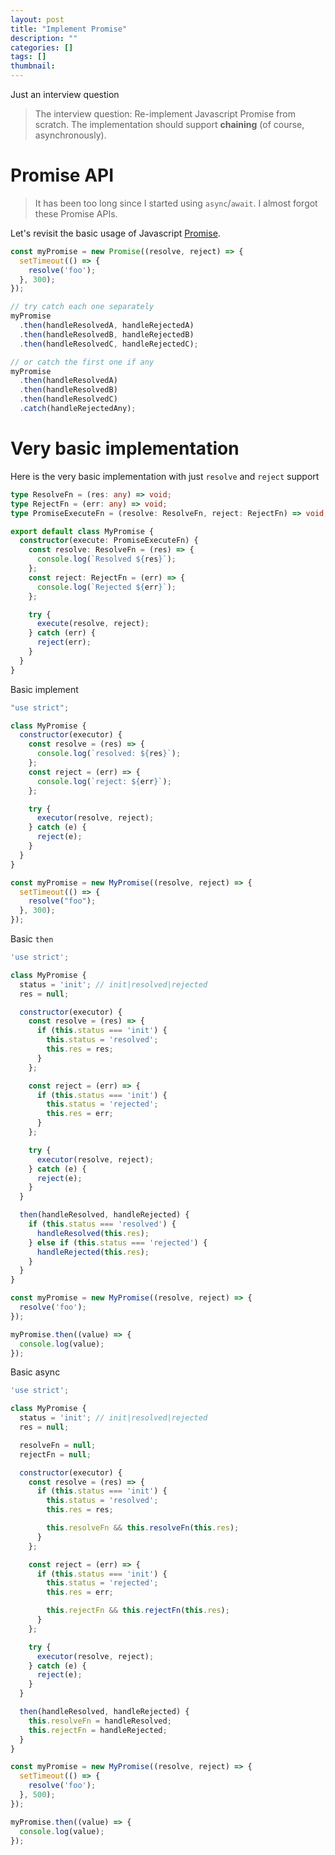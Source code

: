 ```yaml
---
layout: post
title: "Implement Promise"
description: ""
categories: []
tags: []
thumbnail:
---
```


Just an interview question

> The interview question: Re-implement Javascript Promise from scratch. The implementation should
> support **chaining** (of course, asynchronously).

# Promise API

> It has been too long since I started using `async`/`await`. I almost forgot these Promise APIs.

Let's revisit the basic usage of Javascript
[Promise](https://developer.mozilla.org/en-US/docs/Web/JavaScript/Reference/Global_Objects/Promise).

```javascript
const myPromise = new Promise((resolve, reject) => {
  setTimeout(() => {
    resolve('foo');
  }, 300);
});

// try catch each one separately
myPromise
  .then(handleResolvedA, handleRejectedA)
  .then(handleResolvedB, handleRejectedB)
  .then(handleResolvedC, handleRejectedC);

// or catch the first one if any
myPromise
  .then(handleResolvedA)
  .then(handleResolvedB)
  .then(handleResolvedC)
  .catch(handleRejectedAny);
```

# Very basic implementation

Here is the very basic implementation with just `resolve` and `reject` support

```typescript
type ResolveFn = (res: any) => void;
type RejectFn = (err: any) => void;
type PromiseExecuteFn = (resolve: ResolveFn, reject: RejectFn) => void;

export default class MyPromise {
  constructor(execute: PromiseExecuteFn) {
    const resolve: ResolveFn = (res) => {
      console.log(`Resolved ${res}`);
    };
    const reject: RejectFn = (err) => {
      console.log(`Rejected ${err}`);
    };

    try {
      execute(resolve, reject);
    } catch (err) {
      reject(err);
    }
  }
}
```

Basic implement

```javascript
"use strict";

class MyPromise {
  constructor(executor) {
    const resolve = (res) => {
      console.log(`resolved: ${res}`);
    };
    const reject = (err) => {
      console.log(`reject: ${err}`);
    };

    try {
      executor(resolve, reject);
    } catch (e) {
      reject(e);
    }
  }
}

const myPromise = new MyPromise((resolve, reject) => {
  setTimeout(() => {
    resolve("foo");
  }, 300);
});
```

Basic `then`

```javascript
'use strict';

class MyPromise {
  status = 'init'; // init|resolved|rejected
  res = null;

  constructor(executor) {
    const resolve = (res) => {
      if (this.status === 'init') {
        this.status = 'resolved';
        this.res = res;
      }
    };

    const reject = (err) => {
      if (this.status === 'init') {
        this.status = 'rejected';
        this.res = err;
      }
    };

    try {
      executor(resolve, reject);
    } catch (e) {
      reject(e);
    }
  }

  then(handleResolved, handleRejected) {
    if (this.status === 'resolved') {
      handleResolved(this.res);
    } else if (this.status === 'rejected') {
      handleRejected(this.res);
    }
  }
}

const myPromise = new MyPromise((resolve, reject) => {
  resolve('foo');
});

myPromise.then((value) => {
  console.log(value);
});
```

Basic async

```javascript
'use strict';

class MyPromise {
  status = 'init'; // init|resolved|rejected
  res = null;

  resolveFn = null;
  rejectFn = null;

  constructor(executor) {
    const resolve = (res) => {
      if (this.status === 'init') {
        this.status = 'resolved';
        this.res = res;

        this.resolveFn && this.resolveFn(this.res);
      }
    };

    const reject = (err) => {
      if (this.status === 'init') {
        this.status = 'rejected';
        this.res = err;

        this.rejectFn && this.rejectFn(this.res);
      }
    };

    try {
      executor(resolve, reject);
    } catch (e) {
      reject(e);
    }
  }

  then(handleResolved, handleRejected) {
    this.resolveFn = handleResolved;
    this.rejectFn = handleRejected;
  }
}

const myPromise = new MyPromise((resolve, reject) => {
  setTimeout(() => {
    resolve('foo');
  }, 500);
});

myPromise.then((value) => {
  console.log(value);
});
```
